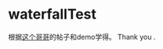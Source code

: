 # waterfallTest



根据[这个哥哥](http://www.cnblogs.com/xiaofeixiang/p/4430552.html)的帖子和demo学得。
Thank you .


